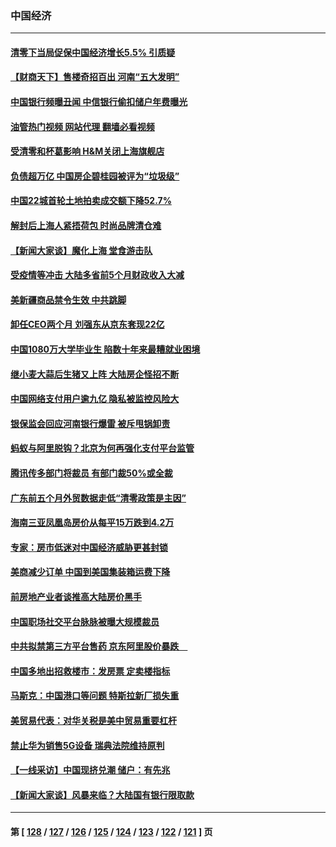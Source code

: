 ### 中国经济
---
#### [清零下当局促保中国经济增长5.5% 引质疑](../../pages/ncid283/n13767075.md?06251645) 
#### [【财商天下】售楼奇招百出 河南“五大发明”](../../pages/ncid283/n13766878.md?06251645) 
#### [中国银行频曝丑闻 中信银行偷扣储户年费曝光](../../pages/ncid283/n13766967.md?06251645) 
#### [油管热门视频 网站代理 翻墙必看视频](http://209.222.30.114:81/youtube.html?06251645)
#### [受清零和杯葛影响 H&M关闭上海旗舰店](../../pages/ncid283/n13766908.md?06251645) 
#### [负债超万亿 中国房企碧桂园被评为“垃圾级”](../../pages/ncid283/n13766919.md?06251645) 
#### [中国22城首轮土地拍卖成交额下降52.7%](../../pages/ncid283/n13766802.md?06251645) 
#### [解封后上海人紧捂荷包 时尚品牌清仓难](../../pages/ncid283/n13766680.md?06251645) 
#### [【新闻大家谈】魔化上海 堂食游击队](../../pages/ncid283/n13766703.md?06251645) 
#### [受疫情等冲击 大陆多省前5个月财政收入大减](../../pages/ncid283/n13766608.md?06251645) 
#### [美新疆商品禁令生效 中共跳脚](../../pages/ncid283/n13766308.md?06251645) 
#### [卸任CEO两个月 刘强东从京东套现22亿](../../pages/ncid283/n13766494.md?06251645) 
#### [中国1080万大学毕业生 陷数十年来最糟就业困境](../../pages/ncid283/n13765911.md?06251645) 
#### [继小麦大蒜后生猪又上阵 大陆房企怪招不断](../../pages/ncid283/n13766037.md?06251645) 
#### [中国网络支付用户逾九亿 隐私被监控风险大](../../pages/ncid283/n13766166.md?06251645) 
#### [银保监会回应河南银行爆雷 被斥甩锅卸责](../../pages/ncid283/n13765974.md?06251645) 
#### [蚂蚁与阿里脱钩？北京为何再强化支付平台监管](../../pages/ncid283/n13765997.md?06251645) 
#### [腾讯传多部门将裁员 有部门裁50%或全裁](../../pages/ncid283/n13766047.md?06251645) 
#### [广东前五个月外贸数据走低“清零政策是主因”](../../pages/ncid283/n13765833.md?06251645) 
#### [海南三亚凤凰岛房价从每平15万跌到4.2万](../../pages/ncid283/n13765703.md?06251645) 
#### [专家：房市低迷对中国经济威胁更甚封锁](../../pages/ncid283/n13765712.md?06251645) 
#### [美商减少订单 中国到美国集装箱运费下降](../../pages/ncid283/n13765508.md?06251645) 
#### [前房地产业者谈推高大陆房价黑手](../../pages/ncid283/n13765393.md?06251645) 
#### [中国职场社交平台脉脉被曝大规模裁员](../../pages/ncid283/n13765400.md?06251645) 
#### [中共拟禁第三方平台售药 京东阿里股价暴跌　](../../pages/ncid283/n13765301.md?06251645) 
#### [中国多地出招救楼市：发房票 定卖楼指标](../../pages/ncid283/n13765324.md?06251645) 
#### [马斯克：中国港口等问题 特斯拉新厂损失重](../../pages/ncid283/n13765364.md?06251645) 
#### [美贸易代表：对华关税是美中贸易重要杠杆](../../pages/ncid283/n13765279.md?06251645) 
#### [禁止华为销售5G设备 瑞典法院维持原判](../../pages/ncid283/n13765172.md?06251645) 
#### [【一线采访】中国现挤兑潮 储户：有先兆](../../pages/ncid283/n13764350.md?06251645) 
#### [【新闻大家谈】风暴来临？大陆国有银行限取款](../../pages/ncid283/n13765184.md?06251645) 

---
#### 第 [ [128](./128.md?06251645) / [127](./127.md?06251645) / [126](./126.md?06251645) / [125](./125.md?06251645) / [124](./124.md?06251645) / [123](./123.md?06251645) / [122](./122.md?06251645) / [121](./121.md?06251645) ] 页
